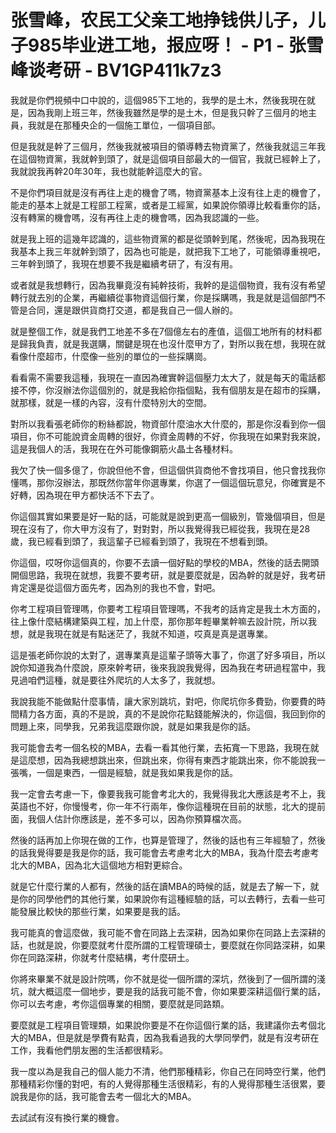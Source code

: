# 张雪峰，农民工父亲工地挣钱供儿子，儿子985毕业进工地，报应呀！ - P1 - 张雪峰谈考研 - BV1GP411k7z3

我就是你們視頻中口中說的，這個985下工地的，我學的是土木，然後我現在就是，因為我剛上班三年，然後我雖然是學的是土木，但是我只幹了三個月的地主員，我就是在那種央企的一個施工單位，一個項目部。

但是我就是幹了三個月，然後我就被項目的領導轉去物資黨了，然後我就這三年我在這個物資黨，我就幹到頭了，就是這個項目部最大的一個官，我就已經幹上了，我就說我再幹20年30年，我也就能幹這麼大的官。

不是你們項目就是沒有再往上走的機會了嗎，物資黨基本上沒有往上走的機會了，能走的基本上就是工程部工程黨，或者是工經黨，如果說你領導比較看重你的話，沒有轉黨的機會嗎，沒有再往上走的機會嗎，因為我認識的一些。

就是我上班的這幾年認識的，這些物資黨的都是從頭幹到尾，然後呢，因為我現在我基本上我三年就幹到頭了，因為也可能是，就把我下工地了，可能領導重視吧，三年幹到頭了，我現在想要不我是繼續考研了，有沒有用。

或者就是我想轉行，因為我畢竟沒有純幹技術，我幹的是這個物資，我有沒有希望轉行就去別的企業，再繼續從事物資這個行業，你是採購嗎，我是就是這個部門不管是合同，還是跟供貨商打交道，都是我自己一個人辦的。

就是整個工作，就是我們工地差不多在7個億左右的產值，這個工地所有的材料都是歸我負責，就是我選購，關鍵是現在也沒什麼甲方了，對所以我在想，我現在就看像什麼超市，什麼像一些別的單位的一些採購崗。

看看需不需要我這種，我現在一直因為確實幹這個壓力太大了，就是每天的電話都接不停，你沒辦法你這個別的，就是我給你指個點，我有個朋友是在超市的採購，就那樣，就是一樣的內容，沒有什麼特別大的空間。

對所以我看張老師你的粉絲都說，物資部什麼油水大什麼的，那是你沒看到你一個項目，你不可能說資金周轉的很好，你資金周轉的不好，你我現在如果對我來說，這是我個人的活，我現在在外可能像鋼筋火晶土各種材料。

我欠了快一個多億了，你說但他不會，但這個供貨商他不會找項目，他只會找我你懂嗎，那你沒辦法，那既然你當年你選專業，你選了一個這個玩意兒，你確實是不好轉，因為現在甲方都快活不下去了。

你這個其實如果要是好一點的話，可能就是說到更高一個級別，管幾個項目，但是現在沒有了，你大甲方沒有了，對對對，所以我覺得我已經從我，我現在是28歲，我已經看到頭了，我這輩子已經看到頭了，我現在不想看到頭。

你這個，哎呀你這個真的，你要不去讀一個好點的學校的MBA，然後的話去開頭開個思路，我現在就想，我要不要考研，就是要麼就是，因為幹的就是好，我考研肯定還是從這個方面先考，因為別的我也不會，對吧。

你考工程項目管理嗎，你要考工程項目管理嗎，不我考的話肯定是我土木方面的，往上像什麼結構建築與工程，加上什麼，那你那年輕畢業幹嘛去設計院，所以我想，就是我現在就是有點迷茫了，我就不知道，哎真是真是選專業。

這是張老師你說的太對了，選專業真是這輩子頭等大事了，你選了好多項目，所以說你知道我為什麼說，原來幹考研，後來我說我覺得，因為我在考研過程當中，我見過咱們這種，就是要往外爬坑的人太多了，我就想。

我說我能不能做點什麼事情，讓大家別跳坑，對吧，你爬坑你多費勁，你要費的時間精力各方面，真的不是說，真的不是說你花點錢能解決的，你這個，我回到你的問題上來，同學我，兄弟我這麼跟你說，就是如果我是你的話。

我可能會去考一個名校的MBA，去看一看其他行業，去拓寬一下思路，我現在就是這麼想，因為我總想跳出來，但跳出來，你得有東西才能跳出來，你不能說我一張嘴，一個是東西，一個是經驗，就是我如果我是你的話。

我一定會去考慮一下，像要我我可能會考北大的，我覺得我北大應該是考不上，我英語也不好，你慢慢考，你一年不行兩年，像你這種現在目前的狀態，北大的提前面，我個人估計你應該是，差不多可以，因為你預算檔次高。

然後的話再加上你現在做的工作，也算是管理了，然後的話也有三年經驗了，然後的話我覺得要是我是你的話，我可能會去考慮考北大的MBA，我為什麼去考慮考北大的MBA，因為北大這個地方相對更綜合。

就是它什麼行業的人都有，然後的話在讀MBA的時候的話，就是去了解一下，就是你的同學他們的其他行業，如果說你有這種經驗的話，可以去轉行，去看一些可能發展比較快的那些行業，如果要是我的話。

我可能真的會這麼做，我可能不會在同路上去深耕，因為如果你在同路上去深耕的話，也就是說，你要麼就考什麼所謂的工程管理碩士，要麼就在你同路深耕，如果你在同路深耕，你就考什麼結構，考什麼研土。

你將來畢業不就是設計院嗎，你不就是從一個所謂的深坑，然後到了一個所謂的淺坑，就大概這麼一個地步，要是我的話我可能不會，你如果要深耕這個行業的話，你可以去考慮，考你這個專業的相關，要麼就是同路類。

要麼就是工程項目管理類，如果說你要是不在你這個行業的話，我建議你去考個北大的MBA，但是就是學費有點貴，因為我看過我的大學同學們，就是有沒考研在工作，我看他們朋友圈的生活都很精彩。

我一度以為是我自己的個人能力不清，他們那種精彩，你自己在同時空行業，他們那種精彩你懂的對吧，有的人覺得那種生活很精彩，有的人覺得那種生活很累，要說我是你的話，我可能會去考一個北大的MBA。

去試試有沒有換行業的機會。